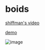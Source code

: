 # boids

[shiffman's video](https://www.youtube.com/watch?v=mhjuuHl6qHM)

[demo](https://editor.p5js.org/datavorous314/full/0MMmaru4y)

![image](https://github.com/user-attachments/assets/dd33215a-fdac-4fed-bb0d-4de21a109afd)
